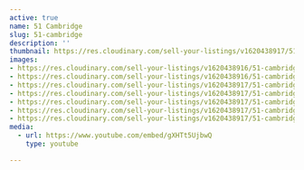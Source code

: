 ```yaml
---
active: true
name: 51 Cambridge
slug: 51-cambridge
description: ''
thumbnail: https://res.cloudinary.com/sell-your-listings/v1620438917/51-cambridge-1_ziyjvv.jpg
images:
- https://res.cloudinary.com/sell-your-listings/v1620438916/51-cambridge-3_bxh0hm.jpg
- https://res.cloudinary.com/sell-your-listings/v1620438916/51-cambridge-5_xujgfa.jpg
- https://res.cloudinary.com/sell-your-listings/v1620438917/51-cambridge-7_xbl9on.jpg
- https://res.cloudinary.com/sell-your-listings/v1620438917/51-cambridge-2_kxidk1.jpg
- https://res.cloudinary.com/sell-your-listings/v1620438917/51-cambridge-4_xsqsww.jpg
- https://res.cloudinary.com/sell-your-listings/v1620438917/51-cambridge-6_pnaayf.jpg
- https://res.cloudinary.com/sell-your-listings/v1620438917/51-cambridge-1_ziyjvv.jpg
media:
  - url: https://www.youtube.com/embed/gXHTt5UjbwQ
    type: youtube

---
```

